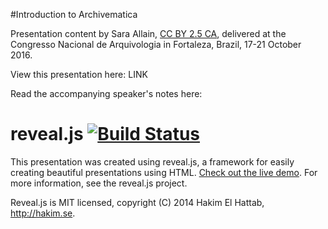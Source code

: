 #Introduction to Archivematica

Presentation content by Sara Allain, [CC BY 2.5 CA](http://creativecommons.org/licenses/by/2.5/ca/), delivered at the Congresso Nacional de Arquivologia in Fortaleza, Brazil, 17-21 October 2016.

View this presentation here: LINK

Read the accompanying speaker's notes here: 

# reveal.js [![Build Status](https://travis-ci.org/hakimel/reveal.js.png?branch=master)](https://travis-ci.org/hakimel/reveal.js)

This presentation was created using reveal.js, a framework for easily creating beautiful presentations using HTML. [Check out the live demo](http://lab.hakim.se/reveal-js/). For more information, see the reveal.js project.

Reveal.js is MIT licensed, copyright (C) 2014 Hakim El Hattab, http://hakim.se.
